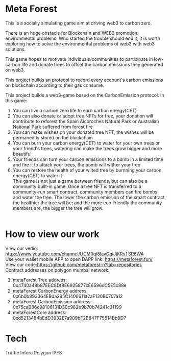 # Meta Forest<br>
This is a socially simulating game aim at driving web3 to carbon zero.    
    
There is an huge obstacle for Blockchain and WEB3 promotion: environmental problems.  Who started the trouble should end it, it is worth exploring how to solve the environmental problems of web3 with web3 solutions.     
      
This game hopes to motivate individuals/communities to participate in low-carbon life and donate trees to offset the carbon emissions they generated on web3.    
    
This project builds an protocol to record every account's carbon emissions on blockchain according to their gas consume. <br>

This project builds a web3-game based on the CarbonEmission protocol. In this game:<br>
1) You can live a carbon zero life to earn carbon energy(CET) <br>
2) You can also donate or adopt tree NFTs for free, your donation will contribute to reforest the Spain Alcoroches Natural Park or Australian National Park suffered from forest fire<br>
3) You can make wishes on your donated tree NFT, the wishes will be permanently stored on the blockchain<br>
4) You can burn your carbon energy(CET) to water for your own trees or your friend's trees, watering can make the trees grow bigger and more beautiful<br>
5) Your friends can turn your carbon emissions to a bomb in a limited time and fire it to attack your trees, the bomb will wither your tree <br>
6) You can restore the health of your wilted tree by burnning your carbon energy(CET) to water it<br>
This game is not just a game between friends, but can also be a community built-in game. Once a tree NFT is transferred to a community-run smart contract, community members can fire bombs and water the tree. The lower the carbon emission of the smart contract, the healthier the tree will be; and the more eco-friendly the community members are, the bigger the tree will grow.<br><br>

# How to view our work<br>
View our vedio: https://www.youtube.com/channel/UCMRqi8IavOgiJjKRvTSR6WA <br>
Use your wallet mobile APP to open DAPP link: https://metaforest.fun/  <br>
View our code:https://github.com/metaforest-n?tab=repositories <br>
Contract addresses on polygon mumbai network: <br>
1) metaForest Tree address: 0x4740a48b87EEC8Df8E6925877cE6596dC5E5c88e <br> 
2) metaForest CarbonEnergy address: 0x6b0b893364EBda285C1406611a2aF130B0707a12 <br> 
3) metaForest CarbonEmission address: 0x75caB86e98106131D30c982b9b70b74241c31199 <br>
4) metaForestCore address: 0xd5213484bEdD3932E7a909bF2B847F75514Bb9D7 <br>

# Tech
Truffle
Infura
Polygon
IPFS


